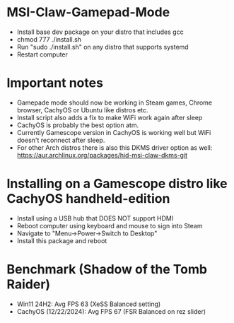 # MSI-Claw-Gamepad-Mode
* Install base dev package on your distro that includes gcc
* chmod 777 ./install.sh
* Run "sudo ./install.sh" on any distro that supports systemd
* Restart computer

# Important notes
* Gamepade mode should now be working in Steam games, Chrome browser, CachyOS or Ubuntu like distros etc.<br>
* Install script also adds a fix to make WiFi work again after sleep<br>
* CachyOS is probably the best option atm.<br>
* Currently Gamescope version in CachyOS is working well but WiFi doesn't reconnect after sleep.<br>
* For other Arch distros there is also this DKMS driver option as well: https://aur.archlinux.org/packages/hid-msi-claw-dkms-git

# Installing on a Gamescope distro like CachyOS handheld-edition
* Install using a USB hub that DOES NOT support HDMI
* Reboot computer using keyboard and mouse to sign into Steam
* Navigate to "Menu->Power->Switch to Desktop"
* Install this package and reboot

# Benchmark (Shadow of the Tomb Raider)
* Win11 24H2: Avg FPS 63 (XeSS Balanced setting)
* CachyOS (12/22/2024): Avg FPS 67 (FSR Balanced on rez slider)